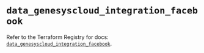 # `data_genesyscloud_integration_facebook`

Refer to the Terraform Registry for docs: [`data_genesyscloud_integration_facebook`](https://registry.terraform.io/providers/mypurecloud/genesyscloud/1.70.0/docs/data-sources/integration_facebook).
